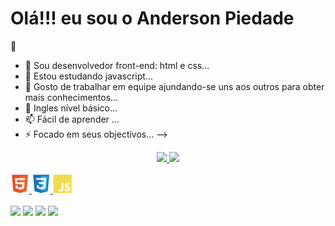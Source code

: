 ### <h1>Olá!!! eu sou o Anderson Piedade</h1> 👋

- 🔭 Sou desenvolvedor front-end: html e css...
- 🌱 Estou estudando javascript...
- 👯 Gosto de trabalhar em equipe ajundando-se uns aos outros para obter mais conhecimentos...
- 💬 Ingles nível básico...
- 📫 Fácil de aprender ...
- ⚡ Focado em seus objectivos...
-->
<div align="center">
  <a href="https://github.com/anderson004">
  <img height="180em" src="https://github-readme-stats.vercel.app/api?username=anderson004&show_icons=true&theme=dracula&include_all_commits=true&count_private=true"/>
  <img height="180em" src="https://github-readme-stats.vercel.app/api/top-langs/?username=anderson004&layout=compact&langs_count=7&theme=dracula"/>
</div>
<br>

<div><!--Icones das linguagens-->
 <img align="rigth" alt="Rafa-HTML" height="30" width="30" src="https://raw.githubusercontent.com/devicons/devicon/master/icons/html5/html5-original.svg">
   <img align="rigth" alt="Rafa-CSS" height="30" width="30" src="https://raw.githubusercontent.com/devicons/devicon/master/icons/css3/css3-original.svg">
  <img align="rigth" alt="Rafa-Js" height="30" width="30" src="https://raw.githubusercontent.com/devicons/devicon/master/icons/javascript/javascript-plain.svg"> 
</div><!--Icones das linguagens-->
<br>

<div> 
  <a href="https://www.youtube.com/channel/UC_-uuuZbY0AAt9CViNzvc-Q" target="_blank"><img src="https://img.shields.io/badge/YouTube-FF0000?style=for-the-badge&logo=youtube&logoColor=white" target="_blank"></a>
  <a href="https://instagram.com/andersonpiedade_04" target="_blank"><img src="https://img.shields.io/badge/-Instagram-%23E4405F?style=for-the-badge&logo=instagram&logoColor=white" target="_blank"></a>
  <a href = "mailto:andrealfredo04@gmail.com"><img src="https://img.shields.io/badge/-Gmail-%23333?style=for-the-badge&logo=gmail&logoColor=white" target="_blank"></a>
  <a href="https://www.linkedin.com/in/anderson-piedade-036135231" target="_blank"><img src="https://img.shields.io/badge/-LinkedIn-%230077B5?style=for-the-badge&logo=linkedin&logoColor=white" target="_blank"></a> 
</div>

